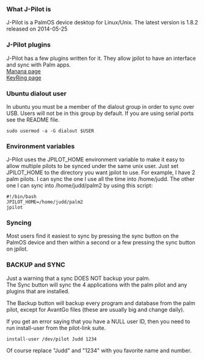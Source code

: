 ### What J-Pilot is
J-Pilot is a PalmOS device desktop for Linux/Unix.  The latest version is 1.8.2 released on 2014-05-25
### J-Pilot plugins
J-Pilot has a few plugins written for it.  They allow jpilot to have an interface and sync with Palm apps.  
[Manana page](http://bill.sexton.tripod.com/download.htm)  
[KeyRing page](http://gnukeyring.sourceforge.net)

### Ubuntu dialout user
In ubuntu you must be a member of the dialout group in order to sync over USB.  Users will not be in this group by default.  If you are using serial ports see the README file.
```shell
sudo usermod -a -G dialout $USER
```
### Environment variables
J-Pilot uses the JPILOT_HOME environment variable to make it easy to allow multiple pilots to be synced under the same unix user.  Just set JPILOT_HOME to the directory you want jpilot to use.  For example, I have 2 palm pilots.  I can sync the one I use all the time into /home/judd.  The other one I can sync into /home/judd/palm2 by using this script:
```shell
#!/bin/bash
JPILOT_HOME=/home/judd/palm2
jpilot
```
### Syncing
Most users find it easiest to sync by pressing the sync button on the PalmOS device and then within a second or a few pressing the sync button on jpilot.

### BACKUP and SYNC
Just a warning that a sync DOES NOT backup your palm.  
The Sync button will sync the 4 applications with the palm pilot and any plugins that are installed.  
  
The Backup button will backup every program and database from the palm pilot, except for AvantGo files (these are usually big and change daily).  
  
If you get an error saying that you have a NULL user ID, then you need to run install-user from the pilot-link suite.  
```shell
install-user /dev/pilot Judd 1234
```
Of course replace "Judd" and "1234" with you favorite name and number.
